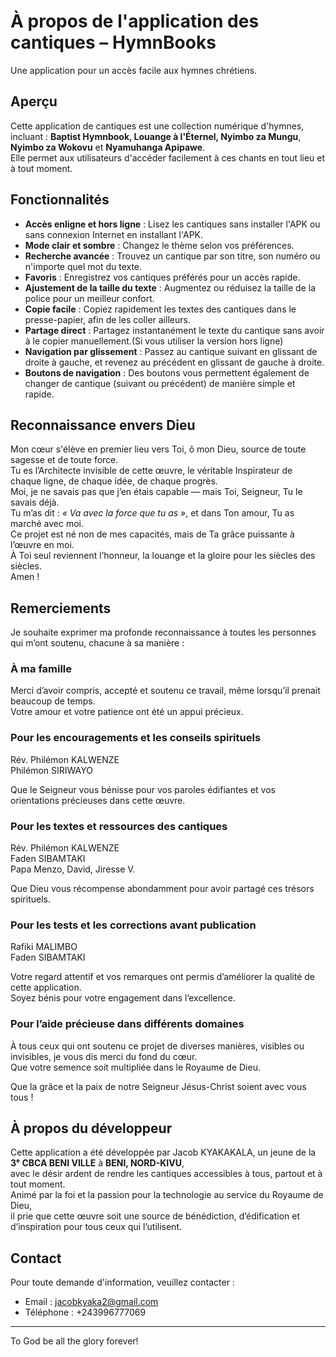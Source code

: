 # À propos de l'application des cantiques – HymnBooks

Une application pour un accès facile aux hymnes chrétiens.

## Aperçu

Cette application de cantiques est une collection numérique d'hymnes, incluant :
**Baptist Hymnbook, Louange à l'Éternel, Nyimbo za Mungu**, **Nyimbo za Wokovu** et **Nyamuhanga Apipawe**.  
Elle permet aux utilisateurs d'accéder facilement à ces chants en tout lieu et à tout moment.

## Fonctionnalités

- **Accès enligne et hors ligne** : Lisez les cantiques sans installer l'APK ou sans connexion Internet en installant l'APK.
- **Mode clair et sombre** : Changez le thème selon vos préférences.
- **Recherche avancée** : Trouvez un cantique par son titre, son numéro ou n'importe quel mot du texte.
- **Favoris** : Enregistrez vos cantiques préférés pour un accès rapide.
- **Ajustement de la taille du texte** : Augmentez ou réduisez la taille de la police pour un meilleur confort.
- **Copie facile** : Copiez rapidement les textes des cantiques dans le presse-papier, afin de les coller ailleurs.
- **Partage direct** : Partagez instantanément le texte du cantique sans avoir à le copier manuellement.(Si vous utiliser la version hors ligne)
- **Navigation par glissement** : Passez au cantique suivant en glissant de droite à gauche, et revenez au précédent en glissant de gauche à droite.
- **Boutons de navigation** : Des boutons vous permettent également de changer de cantique (suivant ou précédent) de manière simple et rapide.

## Reconnaissance envers Dieu

Mon cœur s'élève en premier lieu vers Toi, ô mon Dieu, source de toute sagesse et de toute force.  
Tu es l’Architecte invisible de cette œuvre, le véritable Inspirateur de chaque ligne, de chaque idée, de chaque progrès.  
Moi, je ne savais pas que j’en étais capable — mais Toi, Seigneur, Tu le savais déjà.  
Tu m’as dit : *« Va avec la force que tu as »*, et dans Ton amour, Tu as marché avec moi.  
Ce projet est né non de mes capacités, mais de Ta grâce puissante à l’œuvre en moi.  
À Toi seul reviennent l’honneur, la louange et la gloire pour les siècles des siècles.  
Amen !

## Remerciements

Je souhaite exprimer ma profonde reconnaissance à toutes les personnes qui m’ont soutenu, chacune à sa manière :

### À ma famille

Merci d’avoir compris, accepté et soutenu ce travail, même lorsqu’il prenait beaucoup de temps.  
Votre amour et votre patience ont été un appui précieux.

### Pour les encouragements et les conseils spirituels

Rév. Philémon KALWENZE  
Philémon SIRIWAYO  

Que le Seigneur vous bénisse pour vos paroles édifiantes et vos orientations précieuses dans cette œuvre.

### Pour les textes et ressources des cantiques

Rév. Philémon KALWENZE  
Faden SIBAMTAKI  
Papa Menzo, David, Jiresse V.

Que Dieu vous récompense abondamment pour avoir partagé ces trésors spirituels.

### Pour les tests et les corrections avant publication

Rafiki MALIMBO  
Faden SIBAMTAKI  

Votre regard attentif et vos remarques ont permis d’améliorer la qualité de cette application.  
Soyez bénis pour votre engagement dans l’excellence.

### Pour l’aide précieuse dans différents domaines

À tous ceux qui ont soutenu ce projet de diverses manières, visibles ou invisibles, je vous dis merci du fond du cœur.  
Que votre semence soit multipliée dans le Royaume de Dieu.

Que la grâce et la paix de notre Seigneur Jésus-Christ soient avec vous tous !

## À propos du développeur

Cette application a été développée par Jacob KYAKAKALA, un jeune de la **3ᵉ CBCA BENI VILLE** à **BENI, NORD-KIVU**,  
avec le désir ardent de rendre les cantiques accessibles à tous, partout et à tout moment.  
Animé par la foi et la passion pour la technologie au service du Royaume de Dieu,  
il prie que cette œuvre soit une source de bénédiction, d’édification et d’inspiration pour tous ceux qui l’utilisent.

## Contact

Pour toute demande d'information, veuillez contacter :

- Email : jacobkyaka2@gmail.com  
- Téléphone : +243996777069

---

To God be all the glory forever!
